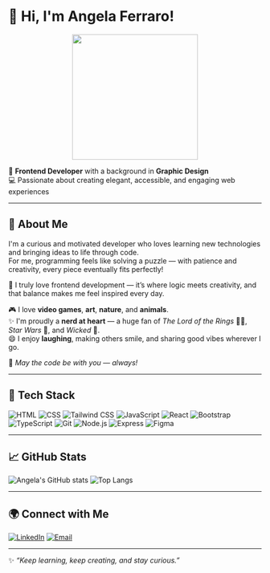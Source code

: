 # 👋 Hi, I'm Angela Ferraro!

<p align="center">
  <img src="https://media3.giphy.com/media/v1.Y2lkPTc5MGI3NjExdHVkdzYybWluY3ZidndiMm9hNThpNHVpYWZvM3d0eTAxcWR0ZWZoOCZlcD12MV9pbnRlcm5hbF9naWZfYnlfaWQmY3Q9Zw/cnp5B63gSse2c/giphy.gif" width="250"/>
</p>

🎨 **Frontend Developer** with a background in **Graphic Design**  
💻 Passionate about creating elegant, accessible, and engaging web experiences  

---

## 🌸 About Me
I'm a curious and motivated developer who loves learning new technologies and bringing ideas to life through code.  
For me, programming feels like solving a puzzle — with patience and creativity, every piece eventually fits perfectly!  

💖 I truly love frontend development — it’s where logic meets creativity, and that balance makes me feel inspired every day.

🎮 I love **video games**, **art**, **nature**, and **animals**.  
✨ I'm proudly a **nerd at heart** — a huge fan of *The Lord of the Rings* 🧙‍♀️, *Star Wars* 🌌, and *Wicked* 💚.  
😄 I enjoy **laughing**, making others smile, and sharing good vibes wherever I go.  

💫 *May the code be with you — always!*  

---

## 🧩 Tech Stack

![HTML](https://img.shields.io/badge/HTML-E34F26?style=for-the-badge&logo=html5&logoColor=white)
![CSS](https://img.shields.io/badge/CSS-1572B6?style=for-the-badge&logo=css3&logoColor=white)
![Tailwind CSS](https://img.shields.io/badge/Tailwind_CSS-06B6D4?style=for-the-badge&logo=tailwind-css&logoColor=white)
![JavaScript](https://img.shields.io/badge/JavaScript-F7DF1E?style=for-the-badge&logo=javascript&logoColor=black)
![React](https://img.shields.io/badge/React-61DAFB?style=for-the-badge&logo=react&logoColor=black)
![Bootstrap](https://img.shields.io/badge/Bootstrap-7952B3?style=for-the-badge&logo=bootstrap&logoColor=white)
![TypeScript](https://img.shields.io/badge/TypeScript-3178C6?style=for-the-badge&logo=typescript&logoColor=white)
![Git](https://img.shields.io/badge/Git-F05032?style=for-the-badge&logo=git&logoColor=white)
![Node.js](https://img.shields.io/badge/Node.js-339933?style=for-the-badge&logo=nodedotjs&logoColor=white)
![Express](https://img.shields.io/badge/Express-000000?style=for-the-badge&logo=express&logoColor=white)
![Figma](https://img.shields.io/badge/Figma-F24E1E?style=for-the-badge&logo=figma&logoColor=white)


---

## 📈 GitHub Stats
![Angela's GitHub stats](https://github-readme-stats.vercel.app/api?username=AngelaFerraro18&show_icons=true&theme=rose_pine)
![Top Langs](https://github-readme-stats.vercel.app/api/top-langs/?username=AngelaFerraro18&layout=compact&theme=rose_pine)

---

## 🌍 Connect with Me
[![LinkedIn](https://img.shields.io/badge/LinkedIn-AngelaFerraro-0077B5?style=for-the-badge&logo=linkedin&logoColor=white)](https://www.linkedin.com/in/angela-ferraro-026349262/)
[![Email](https://img.shields.io/badge/Email-angela.ferraro1802%40gmail.com-D14836?style=for-the-badge&logo=gmail&logoColor=white)](mailto:angela.ferraro1802@gmail.com)

---

✨ *“Keep learning, keep creating, and stay curious.”*

